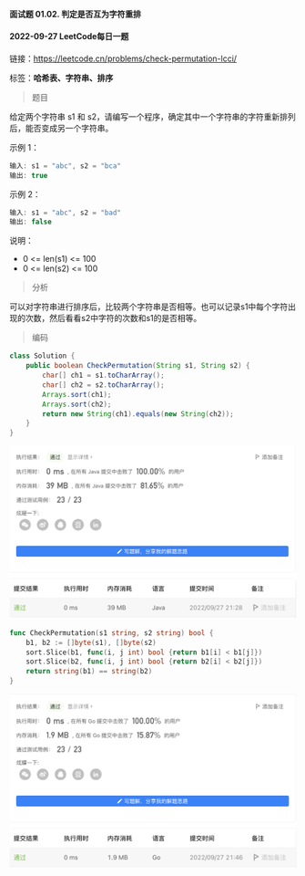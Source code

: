 #### 面试题 01.02. 判定是否互为字符重排

#### 2022-09-27 LeetCode每日一题

链接：https://leetcode.cn/problems/check-permutation-lcci/

标签：**哈希表、字符串、排序**

> 题目

给定两个字符串 s1 和 s2，请编写一个程序，确定其中一个字符串的字符重新排列后，能否变成另一个字符串。

示例 1：

```java
输入: s1 = "abc", s2 = "bca"
输出: true 
```

示例 2：

```java
输入: s1 = "abc", s2 = "bad"
输出: false
```

说明：

- 0 <= len(s1) <= 100
- 0 <= len(s2) <= 100

> 分析

可以对字符串进行排序后，比较两个字符串是否相等。也可以记录s1中每个字符出现的次数，然后看看s2中字符的次数和s1的是否相等。

> 编码

```java
class Solution {
    public boolean CheckPermutation(String s1, String s2) {
        char[] ch1 = s1.toCharArray();
        char[] ch2 = s2.toCharArray();
        Arrays.sort(ch1);
        Arrays.sort(ch2);
        return new String(ch1).equals(new String(ch2));
    }
}
```

![image-20220927212848798](面试题01.02.判定是否互为字符重排.assets/image-20220927212848798-4285330.png)

```go
func CheckPermutation(s1 string, s2 string) bool {
    b1, b2 := []byte(s1), []byte(s2)
	sort.Slice(b1, func(i, j int) bool {return b1[i] < b1[j]})
	sort.Slice(b2, func(i, j int) bool {return b2[i] < b2[j]})
	return string(b1) == string(b2)
}
```

![image-20220927214719447](面试题01.02.判定是否互为字符重排.assets/image-20220927214719447-4286440.png)